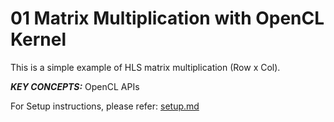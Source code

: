 01 Matrix Multiplication with OpenCL Kernel
======================

This is a simple example of HLS matrix multiplication (Row x Col).

***KEY CONCEPTS:*** OpenCL APIs


For Setup instructions, please refer: [setup.md][]

[setup.md]: setup.md

